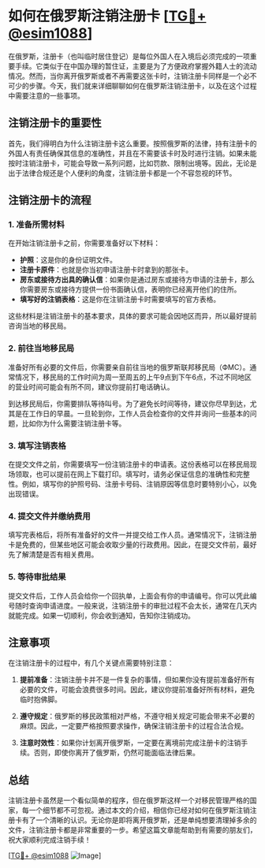 # 如何在俄罗斯注销注册卡 [[TG💪+ @esim1088](https://t.me/s/esim1088)]

在俄罗斯，注册卡（也叫临时居住登记）是每位外国人在入境后必须完成的一项重要手续。它类似于在中国办理的暂住证，主要是为了方便政府掌握外籍人士的流动情况。然而，当你离开俄罗斯或者不再需要这张卡时，注销注册卡同样是一个必不可少的步骤。今天，我们就来详细聊聊如何在俄罗斯注销注册卡，以及在这个过程中需要注意的一些事项。

## 注销注册卡的重要性

首先，我们得明白为什么注销注册卡这么重要。按照俄罗斯的法律，持有注册卡的外国人有责任确保其信息的准确性，并且在不需要该卡时及时进行注销。如果未能按时注销注册卡，可能会导致一系列问题，比如罚款、限制出境等。因此，无论是出于法律合规还是个人便利的角度，注销注册卡都是一个不容忽视的环节。

## 注销注册卡的流程

### 1. 准备所需材料

在开始注销注册卡之前，你需要准备好以下材料：

- **护照**：这是你的身份证明文件。
- **注册卡原件**：也就是你当初申请注册卡时拿到的那张卡。
- **房东或接待方出具的确认信**：如果你是通过房东或接待方申请的注册卡，那么你需要房东或接待方提供一份书面确认信，表明你已经离开他们的住所。
- **填写好的注销表格**：这是你在注销注册卡时需要填写的官方表格。

这些材料是注销注册卡的基本要求，具体的要求可能会因地区而异，所以最好提前咨询当地的移民局。

### 2. 前往当地移民局

准备好所有必要的文件后，你需要亲自前往当地的俄罗斯联邦移民局（ФМС）。通常情况下，移民局的工作时间为周一至周五的上午9点到下午6点，不过不同地区的营业时间可能会有所不同，建议你提前打电话确认。

到达移民局后，你需要排队等待叫号。为了避免长时间等待，建议你尽早到达，尤其是在工作日的早晨。一旦轮到你，工作人员会检查你的文件并询问一些基本的问题，比如你为什么需要注销注册卡等。

### 3. 填写注销表格

在提交文件之前，你需要填写一份注销注册卡的申请表。这份表格可以在移民局现场领取，也可以提前在网上下载打印。填写时，请务必保证信息的准确性和完整性。例如，填写你的护照号码、注册卡号码、注销原因等信息时要特别小心，以免出现错误。

### 4. 提交文件并缴纳费用

填写完表格后，将所有准备好的文件一并提交给工作人员。通常情况下，注销注册卡是免费的，但某些地区可能会收取少量的行政费用。因此，在提交文件前，最好先了解清楚是否有相关费用。

### 5. 等待审批结果

提交文件后，工作人员会给你一个回执单，上面会有你的申请编号。你可以凭此编号随时查询申请进度。一般来说，注销注册卡的审批过程不会太长，通常在几天内就能完成。如果一切顺利，你会收到通知，告知你注销成功。

## 注意事项

在注销注册卡的过程中，有几个关键点需要特别注意：

1. **提前准备**：注销注册卡并不是一件复杂的事情，但如果你没有提前准备好所有必要的文件，可能会浪费很多时间。因此，建议你提前准备好所有材料，避免临时抱佛脚。

2. **遵守规定**：俄罗斯的移民政策相对严格，不遵守相关规定可能会带来不必要的麻烦。因此，一定要严格按照要求操作，确保注销注册卡的过程合法合规。

3. **注意时效性**：如果你计划离开俄罗斯，一定要在离境前完成注册卡的注销手续。否则，即使你离开了俄罗斯，仍然可能面临法律后果。

## 总结

注销注册卡虽然是一个看似简单的程序，但在俄罗斯这样一个对移民管理严格的国家，每一个细节都不可忽视。通过本文的介绍，相信你已经对如何在俄罗斯注销注册卡有了一个清晰的认识。无论你是即将离开俄罗斯，还是单纯想要清理掉多余的文件，注销注册卡都是非常重要的一步。希望这篇文章能帮助到有需要的朋友们，祝大家顺利完成注销手续！

[[TG💪+ @esim1088](https://t.me/s/esim1088) ![Image](https://i.postimg.cc/4NQfJmqS/Snipaste-2025-05-13-00-14-12.png)]